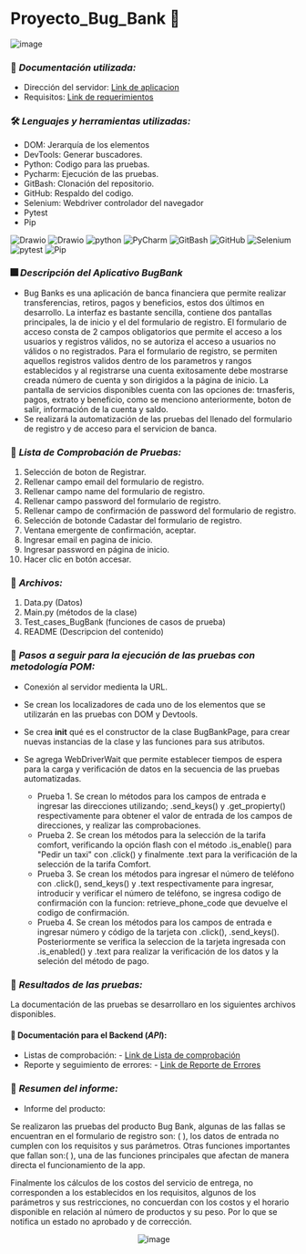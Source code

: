# Proyecto_Bug_Bank :bug:
![image](https://github.com/user-attachments/assets/f0e56aaa-b0a1-43fc-a418-c07ac9c461a1)

### :page_facing_up: *Documentación utilizada:* 
- Dirección del servidor: [Link de aplicacion](https://bugbank.netlify.app/)
- Requisitos: [Link de requerimientos](https://bugbank.netlify.app/requirements)
  
### 🛠️ *Lenguajes y herramientas utilizadas:*
<div id="header" align="left">
    
- DOM: Jerarquía de los elementos
- DevTools: Generar buscadores.
- Python: Codigo para las pruebas.
- Pycharm: Ejecución de las pruebas.
- GitBash: Clonación del repositorio.
- GitHub: Respaldo del codigo.
- Selenium: Webdriver controlador del navegador
- Pytest
- Pip

<img decoding="async" src="https://img.shields.io/badge/DOM-purple?style=for-the-badge&logo=Drawio&logoColor=white" alt="Drawio"/>
<img decoding="async" src="https://img.shields.io/badge/DevTools-D80B01?style=for-the-badge&logo=Drawio&logoColor=white" alt="Drawio"/>
<img decoding="async" src="https://img.shields.io/badge/Python-0052CC?style=for-the-badge&logo=python&logoColor=white" alt="python"/>
<img decoding="async" src="https://img.shields.io/badge/PyCharm-808000.svg?&style=for-the-badge&logo=PyCharm&logoColor=white" alt="PyCharm"/>
<img decoding="async" src="https://img.shields.io/badge/Git_Bash-D89B01?&style=for-the-badge&logo=GitBash&logoColor=white" alt="GitBash"/>
<img decoding="async" src="https://img.shields.io/badge/GitHub-000000.svg?&style=for-the-badge&logo=GitHub&logoColor=white" alt="GitHub"/>
<img decoding="async" src="https://img.shields.io/badge/Selenium-008000?style=for-the-badge&logo=Selenium&logoColor=white" alt="Selenium"/>
<img decoding="async" src="https://img.shields.io/badge/Pytest-0052CC?style=for-the-badge&logo=pytest&logoColor=white" alt="pytest"/>
<img decoding="async" src="https://img.shields.io/badge/Pip-D80B01?style=for-the-badge&logo=Pip&logoColor=white" alt="Pip"/>


### :fireworks: *Descripción del Aplicativo BugBank*
- Bug Banks es una aplicación de banca financiera que permite realizar transferencias, retiros, pagos y beneficios, estos dos últimos en desarrollo. La interfaz es bastante sencilla, contiene dos pantallas principales, la de inicio y el del formulario de registro. El formulario de acceso consta de 2 campos obligatorios que permite el acceso a los usuarios y registros válidos, no se autoriza el acceso a usuarios no válidos o no registrados. Para el formulario de registro, se permiten aquellos registros validos dentro de los parametros y rangos establecidos y al registrarse una cuenta exitosamente debe mostrarse creada número de cuenta y son dirigidos a la página de inicio. La pantalla de servicios disponibles cuenta con las opciones de: trnasferis, pagos, extrato y beneficio, como se menciono anteriormente, boton de salir, información de la cuenta y saldo.
- Se realizará la automatización de las pruebas del llenado del formulario de registro y de acceso para el servicion de banca.

### :page_facing_up: *Lista de Comprobación de Pruebas:*  

1. Selección de boton de Registrar.
2. Rellenar campo email del formulario de registro.
3. Rellenar campo name del formulario de registro.
4. Rellenar campo password del formulario de registro.
5. Rellenar campo de confirmación de password del formulario de registro.
6. Selección de botonde Cadastar del formulario de registro.
7. Ventana emergente de confirmación, aceptar.
8. Ingresar email en pagina de inicio.
9. Ingresar password en página de inicio.
10. Hacer clic en botón accesar.

### :file_folder: *Archivos:* 
1. Data.py (Datos)
2. Main.py (métodos de la clase)
3. Test_cases_BugBank (funciones de casos de prueba)
4. README (Descripcion del contenido)

### :paw_prints: *Pasos a seguir para la ejecución de las pruebas con metodología POM:* 
- Conexión al servidor medienta la URL.
- Se crean los localizadores de cada uno de los elementos que se utilizarán en las pruebas con DOM y Devtools.
- Se crea __init__ qué es el constructor de la clase BugBankPage, para crear nuevas instancias de la clase y las funciones para sus atributos.
- Se agrega WebDriverWait que permite establecer tiempos de espera para la carga y verificación de datos en la secuencia de las pruebas automatizadas.

  - Prueba 1. 
Se crean lo métodos para los campos de entrada e ingresar las direcciones utilizando;
.send_keys() y .get_propierty() respectivamente para obtener el valor de entrada de los campos de direcciones,
y realizar las comprobaciones.
  - Prueba 2. 
Se crean los métodos para la selección de la tarifa  comfort, verificando la opción flash con 
el método .is_enable() para "Pedir un taxi" con .click() y finalmente .text para la verificación de la 
selección de la tarifa Comfort.
  - Prueba 3. 
Se crean los métodos para ingresar el número de teléfono con .click(), send_keys() y .text respectivamente 
para ingresar, introducir y verificar el número de teléfono, se ingresa codigo de confirmación con la funcion:
retrieve_phone_code que devuelve el codigo de confirmación.
  - Prueba 4. 
Se crean los métodos para los campos de entrada e ingresar número y código de la tarjeta con .click(), 
.send_keys(). Posteriormente se verifica la seleccion de la tarjeta ingresada con .is_enabled() y .text para realizar
la verificación de los datos y la seleción del método de pago.


### 🧪 *Resultados de las pruebas:* 
 La documentación de las pruebas se desarrollaro en los siguientes archivos disponibles.

#### :file_folder: Documentación para el Backend (*API*):
  - Listas de comprobación: - [Link de Lista de comprobación]()
  - Reporte y seguimiento de errores: - [Link de Reporte de Errores]()

### :page_facing_up: *Resumen del informe:* 
 - Informe del producto:

Se realizaron las pruebas del producto Bug Bank, algunas de las fallas se encuentran en el formulario de registro son: (            ), los datos de entrada no cumplen con los requisitos y sus parámetros. Otras funciones importantes que fallan son:(        ), una de las funciones principales que afectan de manera directa el funcionamiento de la app. 

Finalmente los cálculos de los costos del servicio de entrega, no corresponden a los establecidos en los requisitos, algunos de los parámetros y sus restricciones, no concuerdan con los costos y el horario disponible en relación al número de productos y su peso. Por lo que se notifica un estado no aprobado y de corrección. 


   
<div id="header" align="center"> 

![image](https://github.com/user-attachments/assets/a2c62116-9d5f-406a-a3ef-37dbc45e89c0)


